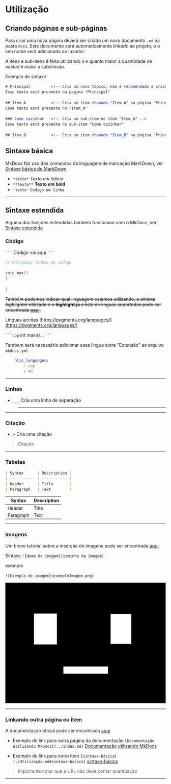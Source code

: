 # Utilização

## Criando páginas e sub-páginas
Para criar uma nova página deverá ser criado um novo documento `.md` na pasta `docs`. Este documento será automaticamente *linkado* ao projeto, e o seu nome será adicionado ao inxador. 


A itens e sub-itens é feita utilizando o `#` quanto maior a quantidade de *nested* `#` maior a subdivisão.

Exemplo de sintaxe
```md
# Principal         <!-- Cria um novo tópico, não é recomendado a criação de mais de um tópico por página -->
Esse texto está presente na pagina "Principal"

## Item_A           <!-- Cria um item chamado "Item_A" na página "Principal" -->
Esse texto está presente no "Item_A"

### Como cozinhar   <!-- Cria um sub-item no item "Item_A" -->
Esse texto está presente no sub-item "Como cozinhar"

## Item_B           <!-- Cria um item chamado "Item_B" na página "Principal" -->

```

## Sintaxe básica

MkDocs faz uso dos comandos da linguagem de marcação MarkDown, ver [Sintaxe básica de MarkDown](https://www.markdownguide.org/basic-syntax/)

* `*texto*` *Texto em itálico*
* `**texto**` **Texto em bold**
* ``` `texto` ``` `Código em linha`

___

## Sintaxe estendida
Alguma das funções estendidas também funcionam com o MkDocs, ver [Sintaxe estendida](https://www.markdownguide.org/extended-syntax/)

### Código
` ``` ` Código vai aqui ` ``` `

``` cpp
// Múltiplas linhas de código

void max()
{
    
}
```

~~Também podemos indicar qual linguagem estamos utilizando, o *sintaxe highlighter* utilizado é o **highlight.js** a lista de linguas suportadas pode ser encontrada [aqui](https://github.com/highlightjs/highlight.js/blob/main/SUPPORTED_LANGUAGES.md).~~

Linguas aceitas [https://pygments.org/languages/](https://pygments.org/languages/)

` ```cpp ` int main()... ` ``` `



Tambem será necessário adicionar essa lingua extra "Extensão" ao arquivo `mkdocs.yml`

``` yaml
    hljs_languages:
        - cpp
        - md
```

___

### Linhas

* `___` Cria uma linha de separação
> ___
___

### Citação

* `>` Cria uma citação
> Citação

___

### Tabelas

``` md
| Syntax      | Description |
| ----------- | ----------- |
| Header      | Title       |
| Paragraph   | Text        |
```

| Syntax      | Description |
| ----------- | ----------- |
| Header      | Title       |
| Paragraph   | Text        |

___

### Imagens

Um breve tutorial sobre a inserção de imagens pode ser encontrada [aqui](https://marinegeo.github.io/2018-08-10-adding-images-markdown/).

Sintaxe
`![Nome da imagem](caminho da imagem)`

exemplo

`![Exemplo de imagem](exemploImagem.png)`

![Exemplo de imagem](exemploImagem.png)

___

### Linkando outra página ou item

A documentação oficial pode ser encontrada [aqui](https://www.mkdocs.org/user-guide/writing-your-docs/)

* Exemplo de link para outra página da documentação `[Documentação utilizando MkDocs](../index.md)` [Documentação utilizando MkDocs](../index.md)


* Exemplo de link para outro item `[sintaxe-básica](./Utilização.md#sintaxe-basica)` [sintaxe-básica](./Utilização.md#sintaxe-basica)
> Importante notar que a URL não deve conter acentuação
___


